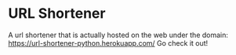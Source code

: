 # URL Shortener

A url shortener that is actually hosted on the web under the domain: https://url-shortener-python.herokuapp.com/
Go check it out!
